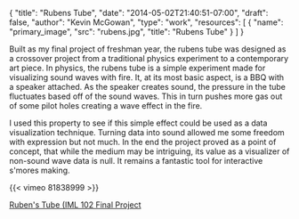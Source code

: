 {
	"title": "Rubens Tube",
	"date": "2014-05-02T21:40:51-07:00",
	"draft": false,
	"author": "Kevin McGowan",
	"type": "work",
	"resources": [
		{
			"name": "primary_image",
			"src": "rubens.jpg",
			"title": "Rubens Tube"
		}
	]
}

Built as my final project of freshman year, the rubens tube was designed as a crossover project from a traditional physics experiment to a contemporary art piece. In physics, the rubens tube is a simple experiment made for visualizing sound waves with fire. It, at its most basic aspect, is a BBQ with a speaker attached. As the speaker creates sound, the pressure in the tube fluctuates based off of the sound waves. This in turn pushes more gas out of some pilot holes creating a wave effect in the fire.

I used this property to see if this simple effect could be used as a data visualization technique. Turning data into sound allowed me some freedom with expression but not much. In the end the project proved as a point of concept, that while the medium may be intriguing, its value as a visualizer of non-sound wave data is null. It remains a fantastic tool for interactive s'mores making.

{{< vimeo 81838999 >}}

[Ruben's Tube (IML 102 Final Project](https://vimeo.com/81838999)